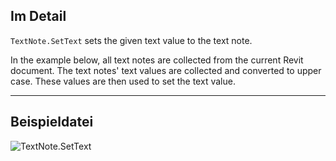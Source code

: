 ## Im Detail
`TextNote.SetText` sets the given text value to the text note.

In the example below, all text notes are collected from the current Revit document. The text notes' text values are collected and converted to upper case. These values are then used to set the text value.

___
## Beispieldatei

![TextNote.SetText](./Revit.Elements.TextNote.SetText_img.jpg)
